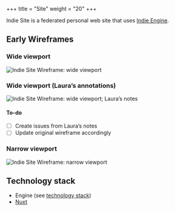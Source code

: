 +++
title = "Site"
weight = "20"
+++

Indie Site is a federated personal web site that uses [Indie Engine](../engine).

## Early Wireframes

### Wide viewport

![Indie Site Wireframe: wide viewport](/images/wireframes/indie-site/base-annotated.png)

### Wide viewport (Laura’s annotations)

![Indie Site Wireframe: wide viewport; Laura’s notes](/images/wireframes/indie-site/base-annotated-lauras-notes.png)

#### To-do

* [ ] Create issues from Laura’s notes
* [ ] Update original wireframe accordingly

### Narrow viewport

![Indie Site Wireframe: narrow viewport](/images/wireframes/indie-site/base-narrow-viewport.png)

## Technology stack

  * Engine (see [technology stack](../engine/technology-stack))
  * [Nuxt](https://nuxtjs.org)
